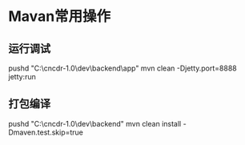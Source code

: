 # Mavan常用操作

## 运行调试
pushd "C:\cncdr-1.0\dev\backend\app"
mvn clean -Djetty.port=8888 jetty:run

## 打包编译
pushd "C:\cncdr-1.0\dev\backend"
mvn clean install -Dmaven.test.skip=true
